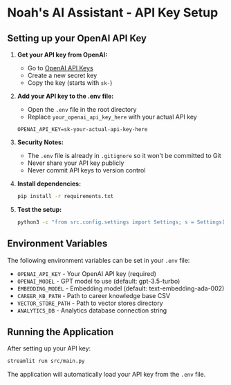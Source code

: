 # Noah's AI Assistant - API Key Setup

## Setting up your OpenAI API Key

1. **Get your API key from OpenAI:**
   - Go to [OpenAI API Keys](https://platform.openai.com/api-keys)
   - Create a new secret key
   - Copy the key (starts with `sk-`)

2. **Add your API key to the .env file:**
   - Open the `.env` file in the root directory
   - Replace `your_openai_api_key_here` with your actual API key
   
   ```
   OPENAI_API_KEY=sk-your-actual-api-key-here
   ```

3. **Security Notes:**
   - The `.env` file is already in `.gitignore` so it won't be committed to Git
   - Never share your API key publicly
   - Never commit API keys to version control

4. **Install dependencies:**
   ```bash
   pip install -r requirements.txt
   ```

5. **Test the setup:**
   ```bash
   python3 -c "from src.config.settings import Settings; s = Settings(); s.validate_api_key(); print('API key loaded successfully!')"
   ```

## Environment Variables

The following environment variables can be set in your `.env` file:

- `OPENAI_API_KEY` - Your OpenAI API key (required)
- `OPENAI_MODEL` - GPT model to use (default: gpt-3.5-turbo)
- `EMBEDDING_MODEL` - Embedding model (default: text-embedding-ada-002)
- `CAREER_KB_PATH` - Path to career knowledge base CSV
- `VECTOR_STORE_PATH` - Path to vector stores directory
- `ANALYTICS_DB` - Analytics database connection string

## Running the Application

After setting up your API key:

```bash
streamlit run src/main.py
```

The application will automatically load your API key from the `.env` file.

